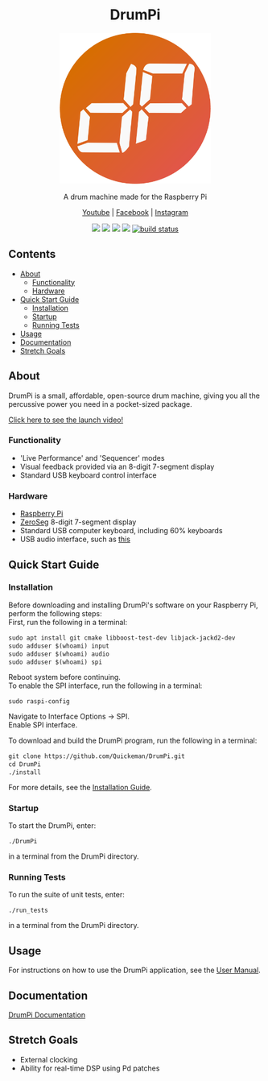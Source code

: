 <h1 align="center">DrumPi</h1>
<p align="center">
  <a href="https://github.com/Quickeman/DrumPi">
    <img src="/images/drumpi_logo.png" alt="Logo" height="300">
  </a>

  <p align="center">A drum machine made for the Raspberry Pi</p>  
</p>

<p align="center">
  <a href="https://www.youtube.com/channel/UCI2LH_wb6zuIEKh4uXsugzg">Youtube</a>
  <span> | </span>
  <a href="https://www.facebook.com/DrumPiProject/">Facebook</a>
  <span> | </span>
  <a href="https://www.instagram.com/drumpiproject/">Instagram</a>
</p>

<p align="center">
    <a href="https://github.com/Quickeman/DrumPi/graphs/contributors" alt="Contributors">
        <img src="https://img.shields.io/github/contributors/Quickeman/DrumPi.svg" /></a>
    <a href="https://github.com/Quickeman/DrumPi/stargazers" alt="Stars">
        <img src="https://img.shields.io/github/stars/Quickeman/DrumPi.svg" /></a>
    <a href="https://github.com/Quickeman/DrumPi/issues" alt="Issues">
        <img src="https://img.shields.io/github/issues/Quickeman/DrumPi.svg" /></a>
    <a href="https://github.com/Quickeman/DrumPi/blob/main/LICENSE" alt="License">
        <img src="https://img.shields.io/github/license/Quickeman/DrumPi.svg" /></a>
    <a href="https://github.com/Quickeman/DrumPi/releases" alt="Tag">
        <img src="https://img.shields.io/github/v/release/Quickeman/DrumPi.svg?color=blue&include_prereleases" alt="build status"></a>
</p>

## Contents
<ul>
  <li><a href="#About">About</a>
    <ul>
      <li><a href="#Functionality">Functionality</a>
      <li><a href="#Hardware">Hardware</a>
    </ul>
  <li><a href="#Quick-Start-Guide">Quick Start Guide</a>
    <ul>
      <li><a href="#Installation">Installation</a>
      <li><a href="#Startup">Startup</a>
      <li><a href="#Running-Tests">Running Tests</a>
    </ul>
  <li><a href="#Usage">Usage</a>
  <li><a href="#Documentation">Documentation</a>
  <li><a href="#Stretch-Goals">Stretch Goals</a>
</ul>

## About
DrumPi is a small, affordable, open-source drum machine, giving you all the percussive power you need in a pocket-sized package.

[Click here to see the launch video!](https://www.youtube.com/watch?v=tMC3NiNRklU)

### Functionality
- 'Live Performance' and 'Sequencer' modes
- Visual feedback provided via an 8-digit 7-segment display
- Standard USB keyboard control interface

### Hardware
- [Raspberry Pi](https://thepihut.com/products/raspberry-pi-4-model-b)
- [ZeroSeg](https://thepihut.com/products/zeroseg) 8-digit 7-segment display
- Standard USB computer keyboard, including 60% keyboards
- USB audio interface, such as [this](https://thepihut.com/products/usb-audio-adapter-works-with-raspberry-pi)

## Quick Start Guide
### Installation
Before downloading and installing DrumPi's software on your Raspberry Pi, perform the following steps:    
First, run the following in a terminal:
```
sudo apt install git cmake libboost-test-dev libjack-jackd2-dev
sudo adduser $(whoami) input
sudo adduser $(whoami) audio
sudo adduser $(whoami) spi
```
Reboot system before continuing.    
To enable the SPI interface, run the following in a terminal:
```
sudo raspi-config
```
Navigate to Interface Options -> SPI.   
Enable SPI interface.   

To download and build the DrumPi program, run the following in a terminal:
```
git clone https://github.com/Quickeman/DrumPi.git
cd DrumPi
./install
```

For more details, see the [Installation Guide](https://github.com/Quickeman/DrumPi/wiki/Installation-Guide).

### Startup
To start the DrumPi, enter:
```
./DrumPi
```
in a terminal from the DrumPi directory.

### Running Tests
To run the suite of unit tests, enter:
```
./run_tests
```
in a terminal from the DrumPi directory.

## Usage

For instructions on how to use the DrumPi application, see the [User Manual](https://github.com/Quickeman/DrumPi/wiki/User-Manual).

## Documentation

[DrumPi Documentation](https://quickeman.github.io/DrumPi/html/index.html)

## Stretch Goals
- External clocking
- Ability for real-time DSP using Pd patches
